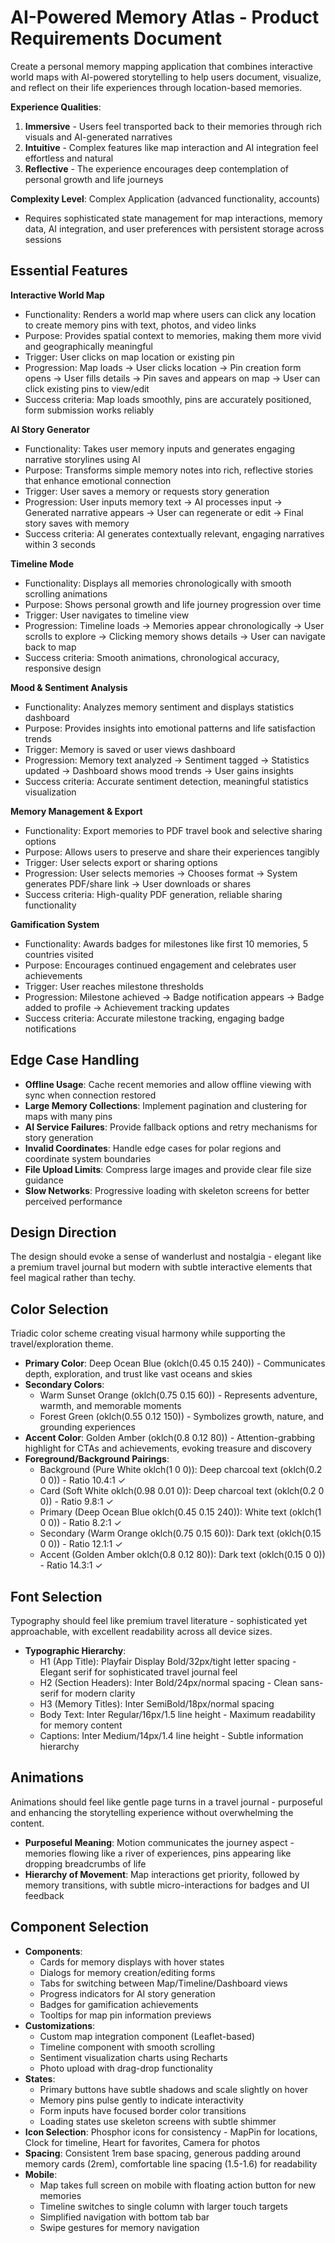 # AI-Powered Memory Atlas - Product Requirements Document

Create a personal memory mapping application that combines interactive world maps with AI-powered storytelling to help users document, visualize, and reflect on their life experiences through location-based memories.

**Experience Qualities**:
1. **Immersive** - Users feel transported back to their memories through rich visuals and AI-generated narratives
2. **Intuitive** - Complex features like map interaction and AI integration feel effortless and natural
3. **Reflective** - The experience encourages deep contemplation of personal growth and life journeys

**Complexity Level**: Complex Application (advanced functionality, accounts)
- Requires sophisticated state management for map interactions, memory data, AI integration, and user preferences with persistent storage across sessions

## Essential Features

**Interactive World Map**
- Functionality: Renders a world map where users can click any location to create memory pins with text, photos, and video links
- Purpose: Provides spatial context to memories, making them more vivid and geographically meaningful  
- Trigger: User clicks on map location or existing pin
- Progression: Map loads → User clicks location → Pin creation form opens → User fills details → Pin saves and appears on map → User can click existing pins to view/edit
- Success criteria: Map loads smoothly, pins are accurately positioned, form submission works reliably

**AI Story Generator**
- Functionality: Takes user memory inputs and generates engaging narrative storylines using AI
- Purpose: Transforms simple memory notes into rich, reflective stories that enhance emotional connection
- Trigger: User saves a memory or requests story generation
- Progression: User inputs memory text → AI processes input → Generated narrative appears → User can regenerate or edit → Final story saves with memory
- Success criteria: AI generates contextually relevant, engaging narratives within 3 seconds

**Timeline Mode**
- Functionality: Displays all memories chronologically with smooth scrolling animations
- Purpose: Shows personal growth and life journey progression over time
- Trigger: User navigates to timeline view
- Progression: Timeline loads → Memories appear chronologically → User scrolls to explore → Clicking memory shows details → User can navigate back to map
- Success criteria: Smooth animations, chronological accuracy, responsive design

**Mood & Sentiment Analysis**
- Functionality: Analyzes memory sentiment and displays statistics dashboard
- Purpose: Provides insights into emotional patterns and life satisfaction trends
- Trigger: Memory is saved or user views dashboard
- Progression: Memory text analyzed → Sentiment tagged → Statistics updated → Dashboard shows mood trends → User gains insights
- Success criteria: Accurate sentiment detection, meaningful statistics visualization

**Memory Management & Export**
- Functionality: Export memories to PDF travel book and selective sharing options
- Purpose: Allows users to preserve and share their experiences tangibly
- Trigger: User selects export or sharing options
- Progression: User selects memories → Chooses format → System generates PDF/share link → User downloads or shares
- Success criteria: High-quality PDF generation, reliable sharing functionality

**Gamification System**
- Functionality: Awards badges for milestones like first 10 memories, 5 countries visited
- Purpose: Encourages continued engagement and celebrates user achievements
- Trigger: User reaches milestone thresholds
- Progression: Milestone achieved → Badge notification appears → Badge added to profile → Achievement tracking updates
- Success criteria: Accurate milestone tracking, engaging badge notifications

## Edge Case Handling

- **Offline Usage**: Cache recent memories and allow offline viewing with sync when connection restored
- **Large Memory Collections**: Implement pagination and clustering for maps with many pins
- **AI Service Failures**: Provide fallback options and retry mechanisms for story generation
- **Invalid Coordinates**: Handle edge cases for polar regions and coordinate system boundaries
- **File Upload Limits**: Compress large images and provide clear file size guidance
- **Slow Networks**: Progressive loading with skeleton screens for better perceived performance

## Design Direction

The design should evoke a sense of wanderlust and nostalgia - elegant like a premium travel journal but modern with subtle interactive elements that feel magical rather than techy.

## Color Selection

Triadic color scheme creating visual harmony while supporting the travel/exploration theme.

- **Primary Color**: Deep Ocean Blue (oklch(0.45 0.15 240)) - Communicates depth, exploration, and trust like vast oceans and skies
- **Secondary Colors**: 
  - Warm Sunset Orange (oklch(0.75 0.15 60)) - Represents adventure, warmth, and memorable moments
  - Forest Green (oklch(0.55 0.12 150)) - Symbolizes growth, nature, and grounding experiences
- **Accent Color**: Golden Amber (oklch(0.8 0.12 80)) - Attention-grabbing highlight for CTAs and achievements, evoking treasure and discovery
- **Foreground/Background Pairings**:
  - Background (Pure White oklch(1 0 0)): Deep charcoal text (oklch(0.2 0 0)) - Ratio 10.4:1 ✓
  - Card (Soft White oklch(0.98 0.01 0)): Deep charcoal text (oklch(0.2 0 0)) - Ratio 9.8:1 ✓
  - Primary (Deep Ocean Blue oklch(0.45 0.15 240)): White text (oklch(1 0 0)) - Ratio 8.2:1 ✓
  - Secondary (Warm Orange oklch(0.75 0.15 60)): Dark text (oklch(0.15 0 0)) - Ratio 12.1:1 ✓
  - Accent (Golden Amber oklch(0.8 0.12 80)): Dark text (oklch(0.15 0 0)) - Ratio 14.3:1 ✓

## Font Selection

Typography should feel like premium travel literature - sophisticated yet approachable, with excellent readability across all device sizes.

- **Typographic Hierarchy**:
  - H1 (App Title): Playfair Display Bold/32px/tight letter spacing - Elegant serif for sophisticated travel journal feel
  - H2 (Section Headers): Inter Bold/24px/normal spacing - Clean sans-serif for modern clarity
  - H3 (Memory Titles): Inter SemiBold/18px/normal spacing
  - Body Text: Inter Regular/16px/1.5 line height - Maximum readability for memory content
  - Captions: Inter Medium/14px/1.4 line height - Subtle information hierarchy

## Animations

Animations should feel like gentle page turns in a travel journal - purposeful and enhancing the storytelling experience without overwhelming the content.

- **Purposeful Meaning**: Motion communicates the journey aspect - memories flowing like a river of experiences, pins appearing like dropping breadcrumbs of life
- **Hierarchy of Movement**: Map interactions get priority, followed by memory transitions, with subtle micro-interactions for badges and UI feedback

## Component Selection

- **Components**: 
  - Cards for memory displays with hover states
  - Dialogs for memory creation/editing forms
  - Tabs for switching between Map/Timeline/Dashboard views
  - Progress indicators for AI story generation
  - Badges for gamification achievements
  - Tooltips for map pin information previews
- **Customizations**: 
  - Custom map integration component (Leaflet-based)
  - Timeline component with smooth scrolling
  - Sentiment visualization charts using Recharts
  - Photo upload with drag-drop functionality
- **States**: 
  - Primary buttons have subtle shadows and scale slightly on hover
  - Memory pins pulse gently to indicate interactivity
  - Form inputs have focused border color transitions
  - Loading states use skeleton screens with subtle shimmer
- **Icon Selection**: Phosphor icons for consistency - MapPin for locations, Clock for timeline, Heart for favorites, Camera for photos
- **Spacing**: Consistent 1rem base spacing, generous padding around memory cards (2rem), comfortable line spacing (1.5-1.6) for readability
- **Mobile**: 
  - Map takes full screen on mobile with floating action button for new memories
  - Timeline switches to single column with larger touch targets
  - Simplified navigation with bottom tab bar
  - Swipe gestures for memory navigation